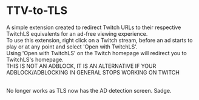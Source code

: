 # TTV-to-TLS
A simple extension created to redirect Twitch URLs to their respective TwitchLS equivalents for an ad-free viewing experience.<br/>
To use this extension, right click on a Twitch stream, before an ad starts to play or at any point and select 'Open with TwitchLS'.<br/>
Using 'Open with TwitchLS' on the Twitch homepage will redirect you to TwitchLS's homepage.<br/>
THIS IS NOT AN ADBLOCK, IT IS AN ALTERNATIVE IF YOUR ADBLOCK/ADBLOCKING IN GENERAL STOPS WORKING ON TWITCH<br/><br/>



No longer works as TLS now has the AD detection screen. Sadge.
